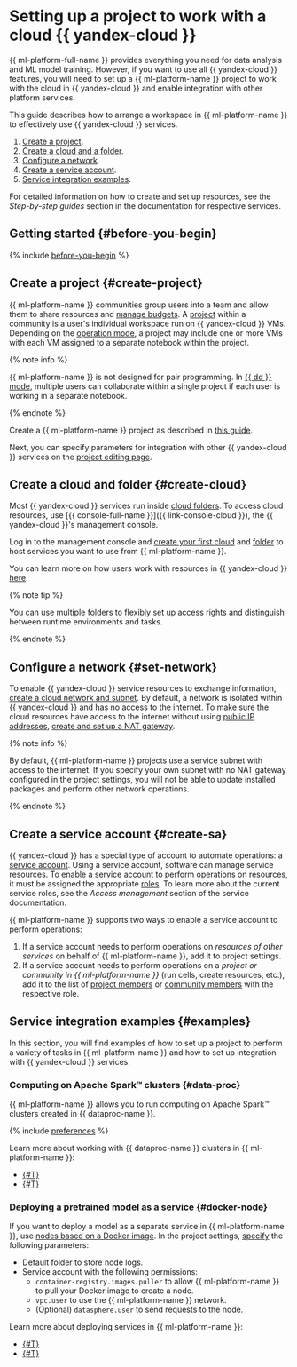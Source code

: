 # Setting up a project to work with a cloud {{ yandex-cloud }}

{{ ml-platform-full-name }} provides everything you need for data analysis and ML model training. However, if you want to use all {{ yandex-cloud }} features, you will need to set up a {{ ml-platform-name }} project to work with the cloud in {{ yandex-cloud }} and enable integration with other platform services.

This guide describes how to arrange a workspace in {{ ml-platform-name }} to effectively use {{ yandex-cloud }} services.

1. [Create a project](#create-project).
1. [Create a cloud and a folder](#create-cloud).
1. [Configure a network](#set-network).
1. [Create a service account](#create-sa).
1. [Service integration examples](#examples).

For detailed information on how to create and set up resources, see the _Step-by-step guides_ section in the documentation for respective services.

## Getting started {#before-you-begin}

{% include [before-you-begin](../../_tutorials/_tutorials_includes/before-you-begin-datasphere.md) %}

## Create a project {#create-project}

{{ ml-platform-name }} communities group users into a team and allow them to share resources and [manage budgets](../operations/community/billing-details.md). A [project](../concepts/project.md) within a community is a user's individual workspace run on {{ yandex-cloud }} VMs. Depending on the [operation mode](../concepts/project.md#mode), a project may include one or more VMs with each VM assigned to a separate notebook within the project.

{% note info %}

{{ ml-platform-name }} is not designed for pair programming. In [{{ dd }} mode](../concepts/project.md#dd), multiple users can collaborate within a single project if each user is working in a separate notebook.

{% endnote %}

Create a {{ ml-platform-name }} project as described in [this guide](../operations/projects/create.md).

Next, you can specify parameters for integration with other {{ yandex-cloud }} services on the [project editing page](../operations/projects/update.md).

## Create a cloud and folder {#create-cloud}

Most {{ yandex-cloud }} services run inside [cloud folders](../../resource-manager/concepts/resources-hierarchy.md#rm-resources). To access cloud resources, use [{{ console-full-name }}]({{ link-console-cloud }}), the {{ yandex-cloud }}'s management console.

Log in to the management console and [create your first cloud](../../resource-manager/operations/cloud/create.md) and [folder](../../resource-manager/operations/folder/create.md) to host services you want to use from {{ ml-platform-name }}.

You can learn more on how users work with resources in {{ yandex-cloud }} [here](../../overview/roles-and-resources.md).

{% note tip %}

You can use multiple folders to flexibly set up access rights and distinguish between runtime environments and tasks.

{% endnote %}

## Configure a network {#set-network}

To enable {{ yandex-cloud }} service resources to exchange information, [create a cloud network and subnet](../../vpc/operations/network-create.md). By default, a network is isolated within {{ yandex-cloud }} and has no access to the internet. To make sure the cloud resources have access to the internet without using [public IP addresses](../../vpc/concepts/address.md#public-addresses), [create and set up a NAT gateway](../../vpc/operations/create-nat-gateway.md).

{% note info %}

By default, {{ ml-platform-name }} projects use a service subnet with access to the internet. If you specify your own subnet with no NAT gateway configured in the project settings, you will not be able to update installed packages and perform other network operations.

{% endnote %}

## Create a service account {#create-sa}

{{ yandex-cloud }} has a special type of account to automate operations: a [service account](../../iam/concepts/users/service-accounts.md). Using a service account, software can manage service resources. To enable a service account to perform operations on resources, it must be assigned the appropriate [roles](../../iam/concepts/access-control/roles). To learn more about the current service roles, see the _Access management_ section of the service documentation.

{{ ml-platform-name }} supports two ways to enable a service account to perform operations:
1. If a service account needs to perform operations on _resources of other services_ on behalf of {{ ml-platform-name }}, add it to project settings.
1. If a service account needs to perform operations on a _project or community in {{ ml-platform-name }}_ (run cells, create resources, etc.), add it to the list of [project members](../operations/projects/add-user.md) or [community members](../operations/community/add-user.md) with the respective role.

## Service integration examples {#examples}

In this section, you will find examples of how to set up a project to perform a variety of tasks in {{ ml-platform-name }} and how to set up integration with {{ yandex-cloud }} services.

### Computing on Apache Spark™ clusters {#data-proc}

{{ ml-platform-name }} allows you to run computing on Apache Spark™ clusters created in {{ dataproc-name }}.

{% include [preferences](../../_includes/datasphere/settings-for-data-processing.md) %}

Learn more about working with {{ dataproc-name }} clusters in {{ ml-platform-name }}:
* [{#T}](../concepts/data-processing.md)
* [{#T}](data-processing-integration.md)

### Deploying a pretrained model as a service {#docker-node}

If you want to deploy a model as a separate service in {{ ml-platform-name }}, use [nodes based on a Docker image](../concepts/deploy/index.md#docker-node). In the project settings, [specify](../../datasphere/operations/projects/update.md) the following parameters:

* Default folder to store node logs.
* Service account with the following permissions:
    * `container-registry.images.puller` to allow {{ ml-platform-name }} to pull your Docker image to create a node.
    * `vpc.user` to use the {{ ml-platform-name }} network.
    * (Optional) `datasphere.user` to send requests to the node.

Learn more about deploying services in {{ ml-platform-name }}:
* [{#T}](../concepts/deploy/index.md)
* [{#T}](node-from-docker.md)